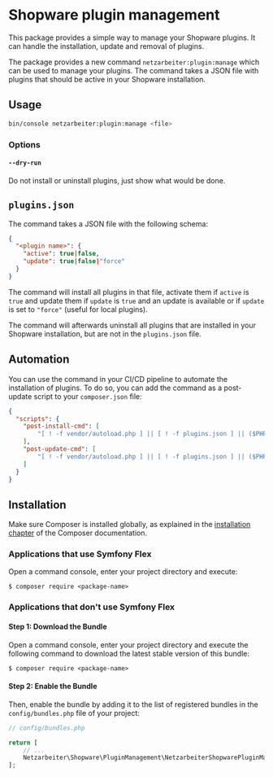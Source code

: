 # Shopware plugin management

This package provides a simple way to manage your Shopware plugins. It can handle the installation, update and removal
of plugins.

The package provides a new command `netzarbeiter:plugin:manage` which can be used to manage your plugins. The command
takes a JSON file with plugins that should be active in your Shopware installation.

## Usage

```bash
bin/console netzarbeiter:plugin:manage <file>
```

### Options

#### `--dry-run`

Do not install or uninstall plugins, just show what would be done.

## `plugins.json`

The command takes a JSON file with the following schema:

```json
{
  "<plugin name>": {
    "active": true|false,
    "update": true|false|"force"
  }
}
```

The command will install all plugins in that file, activate them if `active` is `true` and update them if `update` is
`true` and an update is available or if `update` is set to `"force"` (useful for local plugins).

The command will afterwards uninstall all plugins that are installed in your Shopware installation, but are not in the
`plugins.json` file.

## Automation

You can use the command in your CI/CD pipeline to automate the installation of plugins. To do so, you can add the
command as a post-update script to your `composer.json` file:

```json
{
  "scripts": {
    "post-install-cmd": [
        "[ ! -f vendor/autoload.php ] || [ ! -f plugins.json ] || ($PHP_BINARY bin/console plugin:refresh -s && $PHP_BINARY bin/console netzarbeiter:plugins:handle plugins.json)"
    ],
    "post-update-cmd": [
        "[ ! -f vendor/autoload.php ] || [ ! -f plugins.json ] || ($PHP_BINARY bin/console plugin:refresh -s && $PHP_BINARY bin/console netzarbeiter:plugins:handle plugins.json)"
    ]
  }
}
```

## Installation

Make sure Composer is installed globally, as explained in the [installation chapter](https://getcomposer.org/doc/00-intro.md)
of the Composer documentation.

### Applications that use Symfony Flex

Open a command console, enter your project directory and execute:

```console
$ composer require <package-name>
```

### Applications that don't use Symfony Flex

#### Step 1: Download the Bundle

Open a command console, enter your project directory and execute the following command to download the latest stable
version of this bundle:

```console
$ composer require <package-name>
```

#### Step 2: Enable the Bundle

Then, enable the bundle by adding it to the list of registered bundles in the `config/bundles.php` file of your project:

```php
// config/bundles.php

return [
    // ...
    Netzarbeiter\Shopware\PluginManagement\NetzarbeiterShopwarePluginManagementBundle::class => ['all' => true],
];
```
